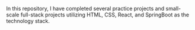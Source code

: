 In this repository, I have completed several practice projects and small-scale full-stack projects utilizing HTML, CSS, React, and SpringBoot as the technology stack.

